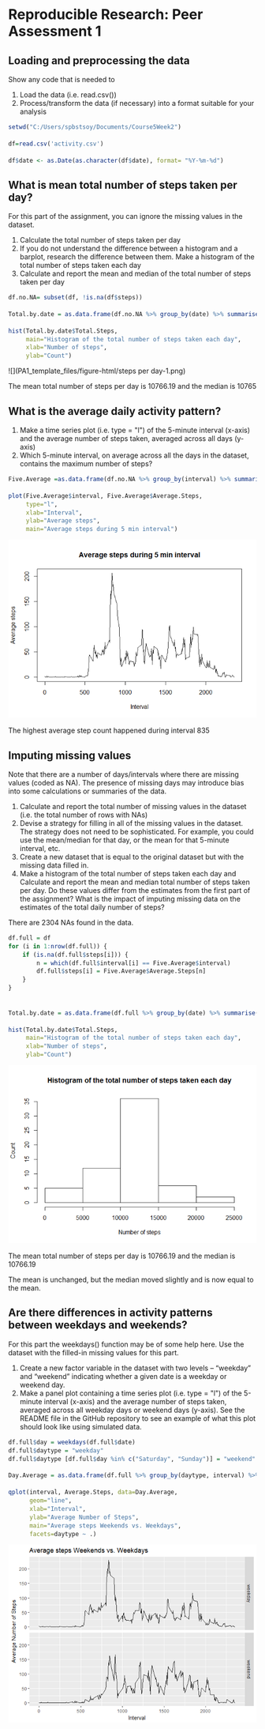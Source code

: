 # Reproducible Research: Peer Assessment 1






## Loading and preprocessing the data

Show any code that is needed to

1. Load the data (i.e. read.csv())
2. Process/transform the data (if necessary) into a format suitable for your analysis



```r
setwd("C:/Users/spbstsoy/Documents/Course5Week2")

df=read.csv('activity.csv')

df$date <- as.Date(as.character(df$date), format= "%Y-%m-%d")
```



## What is mean total number of steps taken per day?

For this part of the assignment, you can ignore the missing values in the dataset.

1. Calculate the total number of steps taken per day
2. If you do not understand the difference between a histogram and a barplot, research the difference between them. Make a histogram of the total number of steps taken each day
3. Calculate and report the mean and median of the total number of steps taken per day



```r
df.no.NA= subset(df, !is.na(df$steps))

Total.by.date = as.data.frame(df.no.NA %>% group_by(date) %>% summarise(Total.Steps=sum(steps)))

hist(Total.by.date$Total.Steps,
     main="Histogram of the total number of steps taken each day", 
     xlab="Number of steps", 
     ylab="Count")
```

![](PA1_template_files/figure-html/steps per day-1.png)<!-- -->

The mean total number of steps per day is 10766.19 and the median is 10765



## What is the average daily activity pattern?

1. Make a time series plot (i.e. type = "l") of the 5-minute interval (x-axis) and the average number of steps taken, averaged across all days (y-axis)
2. Which 5-minute interval, on average across all the days in the dataset, contains the maximum number of steps?


```r
Five.Average =as.data.frame(df.no.NA %>% group_by(interval) %>% summarize(Average.Steps=mean(steps)))

plot(Five.Average$interval, Five.Average$Average.Steps, 
     type="l",
     xlab="Interval",
     ylab="Average steps",
     main="Average steps during 5 min interval")
```

![](PA1_template_files/figure-html/unnamed-chunk-2-1.png)<!-- -->

The highest average step count happened during interval         835



## Imputing missing values

Note that there are a number of days/intervals where there are missing values (coded as NA). The presence of missing days may introduce bias into some calculations or summaries of the data.

1. Calculate and report the total number of missing values in the dataset (i.e. the total number of rows with NAs)
2. Devise a strategy for filling in all of the missing values in the dataset. The strategy does not need to be sophisticated. For example, you could use the mean/median for that day, or the mean for that 5-minute interval, etc.
3. Create a new dataset that is equal to the original dataset but with the missing data filled in.
4. Make a histogram of the total number of steps taken each day and Calculate and report the mean and median total number of steps taken per day. Do these values differ from the estimates from the first part of the assignment? What is the impact of imputing missing data on the estimates of the total daily number of steps?


There are 2304 NAs found in the data.


```r
df.full = df
for (i in 1:nrow(df.full)) {
    if (is.na(df.full$steps[i])) {
        n = which(df.full$interval[i] == Five.Average$interval)
        df.full$steps[i] = Five.Average$Average.Steps[n]
    }
}


Total.by.date = as.data.frame(df.full %>% group_by(date) %>% summarise(Total.Steps=sum(steps)))

hist(Total.by.date$Total.Steps,
     main="Histogram of the total number of steps taken each day", 
     xlab="Number of steps", 
     ylab="Count")
```

![](PA1_template_files/figure-html/unnamed-chunk-3-1.png)<!-- -->

The mean total number of steps per day is 10766.19 and the median is 10766.19

The mean is unchanged, but the median moved slightly and is now equal to the mean.


## Are there differences in activity patterns between weekdays and weekends?

For this part the weekdays() function may be of some help here. Use the dataset with the filled-in missing values for this part.

1. Create a new factor variable in the dataset with two levels – “weekday” and “weekend” indicating whether a given date is a weekday or weekend day.
2. Make a panel plot containing a time series plot (i.e. type = "l") of the 5-minute interval (x-axis) and the average number of steps taken, averaged across all weekday days or weekend days (y-axis). See the README file in the GitHub repository to see an example of what this plot should look like using simulated data.



```r
df.full$day = weekdays(df.full$date)
df.full$daytype = "weekday"
df.full$daytype [df.full$day %in% c("Saturday", "Sunday")] = "weekend"

Day.Average = as.data.frame(df.full %>% group_by(daytype, interval) %>% summarize(Average.Steps=mean(steps)))

qplot(interval, Average.Steps, data=Day.Average,
      geom="line",
      xlab="Interval",
      ylab="Average Number of Steps",
      main="Average steps Weekends vs. Weekdays",
      facets=daytype ~ .)
```

![](PA1_template_files/figure-html/unnamed-chunk-4-1.png)<!-- -->






